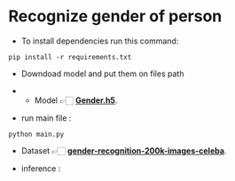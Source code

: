 # Recognize gender of person 
- To install dependencies run this command:
```
pip install -r requirements.txt
```
- Downdoad model and put them on files path 
- - Model 👉🏻  **[Gender.h5](https://drive.google.com/file/d/1GLSD_Vi6ck-jfLFJ9W8PsbSkEL-ZjX1Q/view?usp=sharing)**.

- run main file :
 ```
python main.py 
```
- Dataset 👉🏻 **[gender-recognition-200k-images-celeba](https://www.kaggle.com/ashishjangra27/gender-recognition-200k-images-celeba)**.

- inference :
